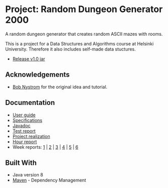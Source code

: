 # Project: Random Dungeon Generator 2000 

A random dungeon generator that creates random ASCII mazes with rooms.  

This is a project for a Data Structures and Algorithms course at Helsinki University. Therefore it also includes self-made data stuctures.

- [Release v1.0 jar](https://github.com/hajame/RandomDungeonGenerator2000/releases/tag/v1.0)

## Acknowledgements
- [Bob Nystrom](http://journal.stuffwithstuff.com/2014/12/21/rooms-and-mazes/) for the original idea and tutorial.

## Documentation
- [User guide](https://github.com/hajame/RandomDungeonGenerator2000/blob/master/documentation/user_guide.md)
- [Specifications](https://github.com/hajame/RandomDungeonGenerator2000/blob/master/documentation/specifications.md)
- [Javadoc](https://htmlpreview.github.io/?https://github.com/hajame/RandomDungeonGenerator2000/blob/master/javadoc/index.html)
- [Test report](https://github.com/hajame/RandomDungeonGenerator2000/blob/master/documentation/test_report.md)
- [Project realization](https://github.com/hajame/RandomDungeonGenerator2000/blob/master/documentation/project_realization.md)
- [Hour report](https://github.com/hajame/RandomDungeonGenerator2000/blob/master/documentation/hour_report.md)
- Week reports: [1](https://github.com/hajame/RandomDungeonGenerator2000/blob/master/documentation/week_report_1.md) | [2](https://github.com/hajame/RandomDungeonGenerator2000/blob/master/documentation/week_report_2.md) | [3](https://github.com/hajame/RandomDungeonGenerator2000/blob/master/documentation/week_report_3.md) | [4](https://github.com/hajame/RandomDungeonGenerator2000/blob/master/documentation/week_report_4.md) | [5](https://github.com/hajame/RandomDungeonGenerator2000/blob/master/documentation/week_report_5.md) | [6](https://github.com/hajame/RandomDungeonGenerator2000/blob/master/documentation/week_report_6.md)

## Built With
- Java version 8
- [Maven](https://maven.apache.org) - Dependency Management
